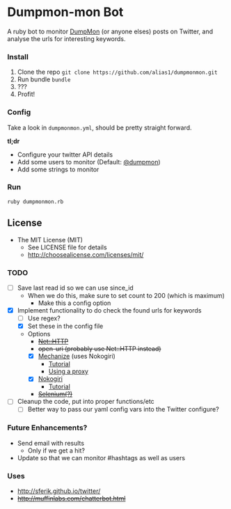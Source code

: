 # Dumpmon-mon Bot

A ruby bot to monitor [DumpMon](https://twitter.com/dumpmon) (or anyone elses) posts on Twitter, and analyse the urls for interesting keywords.

### Install

1. Clone the repo `git clone https://github.com/alias1/dumpmonmon.git`
2. Run bundle `bundle`
3. ???
4. Profit!

### Config

Take a look in `dumpmonmon.yml`, should be pretty straight forward.

**tl;dr**
* Configure your twitter API details
* Add some users to monitor (Default: [@dumpmon](https://twitter.com/dumpmon))
* Add some strings to monitor

### Run

```
ruby dumpmonmon.rb
```

## License

* The MIT License (MIT)
  * See LICENSE file for details
  * http://choosealicense.com/licenses/mit/

### TODO

* [ ] Save last read id so we can use since_id
  * When we do this, make sure to set count to 200 (which is maximum)
    * Make this a config option
* [x] Implement functionality to do check the found urls for keywords
  * [ ] Use regex?
  * [x] Set these in the config file
  * Options
    * ~~[Net::HTTP](http://ruby-doc.org/stdlib-2.0/libdoc/net/http/rdoc/Net/HTTP.html)~~
    * ~~open-uri (probably use Net::HTTP instead)~~
    * [x] [Mechanize](http://mechanize.rubyforge.org/) (uses Nokogiri)
      * [Tutorial](http://ruby.bastardsbook.com/chapters/mechanize/)
      * [Using a proxy](http://mechanize.rubyforge.org/EXAMPLES_rdoc.html#label-Using+a+proxy)
    * [x] [Nokogiri](http://nokogiri.org/)
      * [Tutorial](http://hunterpowers.com/data-scraping-and-more-with-ruby-nokogiri-sinatra-and-heroku/)
    * ~~[Selenium(?)](http://docs.seleniumhq.org/)~~
* [ ] Cleanup the code, put into proper functions/etc
  * [ ] Better way to pass our yaml config vars into the Twitter configure?

### Future Enhancements?

* Send email with results
  * Only if we get a hit?
* Update so that we can monitor #hashtags as well as users

### Uses

* http://sferik.github.io/twitter/
* ~~http://muffinlabs.com/chatterbot.html~~
